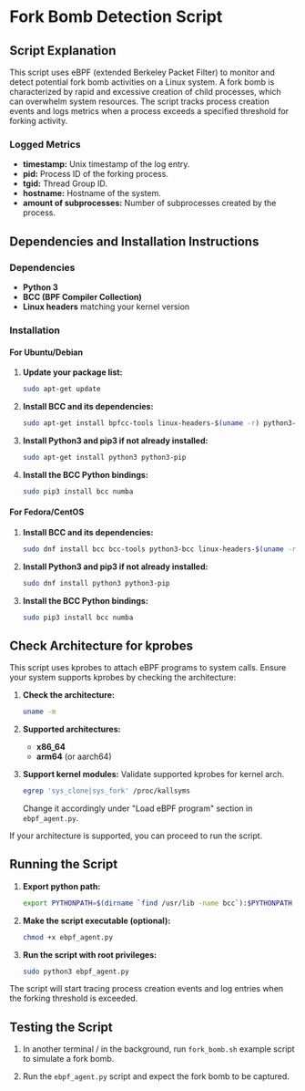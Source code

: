 # Fork Bomb Detection Script

## Script Explanation

This script uses eBPF (extended Berkeley Packet Filter) to monitor and detect potential fork bomb activities on a Linux system. A fork bomb is characterized by rapid and excessive creation of child processes, which can overwhelm system resources. The script tracks process creation events and logs metrics when a process exceeds a specified threshold for forking activity.

### Logged Metrics

- **timestamp:** Unix timestamp of the log entry.
- **pid:** Process ID of the forking process.
- **tgid:** Thread Group ID.
- **hostname:** Hostname of the system.
- **amount of subprocesses:** Number of subprocesses created by the process.

## Dependencies and Installation Instructions

### Dependencies

- **Python 3**
- **BCC (BPF Compiler Collection)**
- **Linux headers** matching your kernel version

### Installation

#### For Ubuntu/Debian

1. **Update your package list:**
    ```bash
    sudo apt-get update
    ```

2. **Install BCC and its dependencies:**
    ```bash
    sudo apt-get install bpfcc-tools linux-headers-$(uname -r) python3-bpfcc
    ```

3. **Install Python3 and pip3 if not already installed:**
    ```bash
    sudo apt-get install python3 python3-pip
    ```

4. **Install the BCC Python bindings:**
    ```bash
    sudo pip3 install bcc numba
    ```

#### For Fedora/CentOS

1. **Install BCC and its dependencies:**
    ```bash
    sudo dnf install bcc bcc-tools python3-bcc linux-headers-$(uname -r)
    ```

2. **Install Python3 and pip3 if not already installed:**
    ```bash
    sudo dnf install python3 python3-pip
    ```

3. **Install the BCC Python bindings:**
    ```bash
    sudo pip3 install bcc numba
    ```

## Check Architecture for kprobes

This script uses kprobes to attach eBPF programs to system calls. Ensure your system supports kprobes by checking the architecture:

1. **Check the architecture:**
    ```bash
    uname -m
    ```

2. **Supported architectures:**
    - **x86_64**
    - **arm64** (or aarch64)
	
3. **Support kernel modules:**
    Validate supported kprobes for kernel arch.
   ```bash
   egrep 'sys_clone|sys_fork' /proc/kallsyms
   ```
   
   Change it accordingly under "Load eBPF program" section in `ebpf_agent.py`.

If your architecture is supported, you can proceed to run the script.

## Running the Script

1. **Export python path:**
   ```bash
   export PYTHONPATH=$(dirname `find /usr/lib -name bcc`):$PYTHONPATH
   ```


2. **Make the script executable (optional):**
    ```bash
    chmod +x ebpf_agent.py
    ```

3. **Run the script with root privileges:**
    ```bash
    sudo python3 ebpf_agent.py
    ```

The script will start tracing process creation events and log entries when the forking threshold is exceeded.

## Testing the Script

1. In another terminal / in the background, run `fork_bomb.sh` example script to simulate a fork bomb.

2. Run the `ebpf_agent.py` script and expect the fork bomb to be captured.